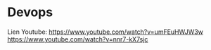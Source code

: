 # Devops

Lien Youtube:
https://www.youtube.com/watch?v=umFEuHWJW3w
https://www.youtube.com/watch?v=nnr7-kX7sjc
